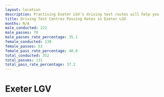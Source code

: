 ```yaml
---
layout: location
description: Practising Exeter LGV's driving test routes will help you become more confident in your gear-changing abilities.
title: Driving Test Centres Passing Rates in Exeter LGV
months: N/A
male_conducted: 222
male_passes: 78
male_passes_rate_percentage: 35.1
female_conducted: 130
female_passes: 53
female_pass_rate_percentage: 40.8
total_conducted: 352
total_passes: 131
total_pass_rate_percentage: 37.2
---
```


# Exeter LGV
